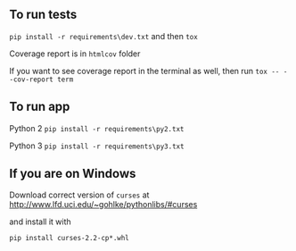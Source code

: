 ## To run tests

`pip install -r requirements\dev.txt`
and then
`tox`

Coverage report is in `htmlcov` folder

If you want to see coverage report in the terminal as well, then run
`tox -- --cov-report term`

## To run app

Python 2
`pip install -r requirements\py2.txt`

Python 3
`pip install -r requirements\py3.txt`

## If you are on Windows
Download correct version of `curses` at http://www.lfd.uci.edu/~gohlke/pythonlibs/#curses

and install it with

`pip install curses-2.2-cp*.whl`
